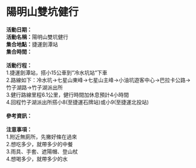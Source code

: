 <h1><b>陽明山雙坑健行</b></h1>
<b>活動日期：</b><br>
<b>活動名稱：</b>陽明山雙坑健行<br>
<b>集合地點：</b>捷運劍潭站</b><br>
<b>集合時間：</b><br>
<br>
<b>活動行程：</b><br>
1.捷運劍潭站，搭小15公車到”冷水坑站”下車</b><br>
2.路線如下：冷水坑→七星山東峰→七星山主峰→小油坑遊客中心→巴拉卡公路→竹子湖路→竹子湖派出所</b><br>
3.健行路線里程6.1公里，健行時間加休息預計4小時間</b><br>
4.回程竹子湖派出所搭小8(至捷運石牌站)或小9(至捷運北投站)</b><br>
<br>
<b>參考資訊：</b><br>
<br>
<b>注意事項：</b><br>
1.附近無廁所，先撇好條在過來<br>
2.想吃多少，就帶多少的中餐<br>
3.雨具、手套、遮陽帽、登山杖<br>
4.想喝多少，就帶多少的水<br>
